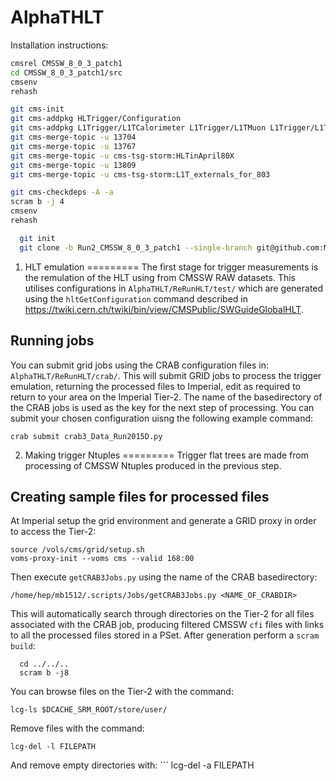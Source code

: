 AlphaTHLT
=========

Installation instructions:


```bash
cmsrel CMSSW_8_0_3_patch1
cd CMSSW_8_0_3_patch1/src
cmsenv
rehash

git cms-init
git cms-addpkg HLTrigger/Configuration
git cms-addpkg L1Trigger/L1TCalorimeter L1Trigger/L1TMuon L1Trigger/L1TGlobal
git cms-merge-topic -u 13704
git cms-merge-topic -u 13767
git cms-merge-topic -u cms-tsg-storm:HLTinApril80X
git cms-merge-topic -u 13809
git cms-merge-topic -u cms-tsg-storm:L1T_externals_for_803

git cms-checkdeps -A -a
scram b -j 4
cmsenv
rehash

  git init
  git clone -b Run2_CMSSW_8_0_3_patch1 --single-branch git@github.com:MarkBaber/AlphaTHLT.git
```

1. HLT emulation
=========
The first stage for trigger measurements is the remulation of the HLT using from CMSSW RAW datasets. This utilises configurations in `AlphaTHLT/ReRunHLT/test/` which are generated using the `hltGetConfiguration` command described in https://twiki.cern.ch/twiki/bin/view/CMSPublic/SWGuideGlobalHLT.

Running jobs
------------
You can submit grid jobs using the CRAB configuration files in: `AlphaTHLT/ReRunHLT/crab/`. This will submit GRID jobs to process the trigger emulation, returning the processed files to Imperial, edit as required to return to your area on the Imperial Tier-2. The name of the basedirectory of the CRAB jobs is used as the key for the next step of processing. You can submit your chosen configuration uisng the following example command:
  ```
  crab submit crab3_Data_Run2015D.py
  ```

2. Making trigger Ntuples
=========
Trigger flat trees are made from processing of CMSSW Ntuples produced in the previous step.

Creating sample files for processed files
--------------------
At Imperial setup the grid environment and generate a GRID proxy in order to access the Tier-2:
  ```
  source /vols/cms/grid/setup.sh
  voms-proxy-init --voms cms --valid 168:00
  ```
Then execute `getCRAB3Jobs.py` using the name of the CRAB basedirectory:
  ```
  /home/hep/mb1512/.scripts/Jobs/getCRAB3Jobs.py <NAME_OF_CRABDIR>
  ```
This will automatically search through directories on the Tier-2 for all files associated with the CRAB job, producing filtered CMSSW `cfi` files with links to all the processed files stored in a PSet. After generation perform a `scram build`:
```
  cd ../../..
  scram b -j8
```



You can browse files on the Tier-2 with the command:
  ```
  lcg-ls $DCACHE_SRM_ROOT/store/user/
  ```
  Remove files with the command:
  ```
  lcg-del -l FILEPATH
   ```
   And remove empty directories with:
    ```
  lcg-del -a FILEPATH
   ```
